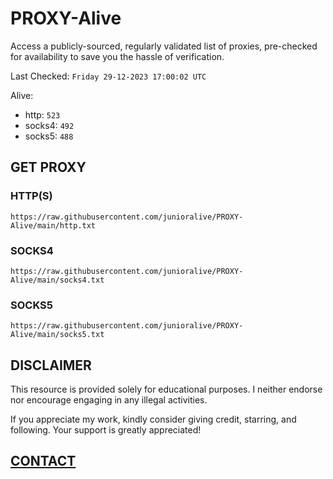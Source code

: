 # PROXY-Alive

Access a publicly-sourced, regularly validated list of proxies, pre-checked for availability to save you the hassle of verification.

Last Checked: `Friday 29-12-2023 17:00:02 UTC`

Alive:
- http: `523`
- socks4: `492`
- socks5: `488`

## GET PROXY

### HTTP(S)

```https://raw.githubusercontent.com/junioralive/PROXY-Alive/main/http.txt```

### SOCKS4

```https://raw.githubusercontent.com/junioralive/PROXY-Alive/main/socks4.txt```

### SOCKS5

```https://raw.githubusercontent.com/junioralive/PROXY-Alive/main/socks5.txt```

## DISCLAIMER

This resource is provided solely for educational purposes. I neither endorse nor encourage engaging in any illegal activities.

If you appreciate my work, kindly consider giving credit, starring, and following. Your support is greatly appreciated! 

## [CONTACT](https://t.me/TheJuniorAlive)
